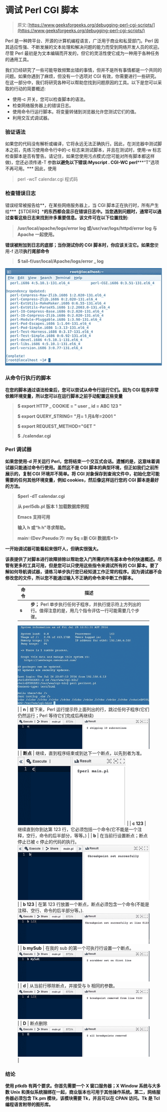 # 调试 Perl CGI 脚本

> 原文:[https://www.geeksforgeeks.org/debugging-perl-cgi-scripts/](https://www.geeksforgeeks.org/debugging-perl-cgi-scripts/)

Perl 是一种跨平台、开源的计算机编程语言，广泛用于商业和私营部门。Perl 因其适应性强、不断发展的文本处理和解决问题的能力而受到网络开发人员的欢迎。尽管 Perl 最初是为文本编辑而开发的，但它的灵活性使它成为一种用于各种任务的通用工具。

我们已经研究了一些可能导致频繁出错的事情，但并不是所有事情都是一个共同的问题。如果你遇到了麻烦，但没有一个选项对 CGI 有效，你需要进行一些研究。在这一部分中，我们将研究各种可以帮助您找到问题原因的工具。以下是您可以采取的行动的简要概述:

*   使用-c 开关，您可以检查脚本的语法。
*   检查网络服务器上的错误日志。
*   使用命令行运行脚本。将变量转储到浏览器允许您测试它们的值。
*   利用交互式调试器。

### 验证语法

如果您的代码没有解析或编译，它将永远无法正确执行。因此，在浏览器中测试脚本之前，先练习使用命令行中的-c 标志来测试脚本，并且在测试时，使用-w 标志检查脚本是否有警告。请记住，如果您使用污点模式(您可能对所有脚本都这样做)，您还必须传递-T 参数**以避免以下错误:Myscript . CGI-WC perl*****“T”选项不再可用。*** 因此，使用

> perl -wcT calendar.cgi 程式码

### 检查错误日志

错误经常被报告给**，在某些网络服务器上，当 CGI 脚本正在执行时，所有产生给***【STDERR】***的东西都会显示在错误日志中。当您遇到问题时，通常可以通过查看这些日志来找到许多重要信息。该文件可在以下位置找到:**

> **/usr/local/apache/logs/error log 或/usr/var/logs/httpd/error log 与 Apache 一起使用。**

**错误被附加到日志的底部；当你测试你的 CGI 脚本时，你应该关注它。如果您**使用-f 选项**执行尾部命令**

> **$ tail-f/usr/local/Apache/logs/error _ log**

**![](img/1305dde6d9f27bf0d0ff9c36739745bd.png)**

### **从命令行执行的脚本**

**在您的脚本通过语法检查后，您可以尝试从命令行运行它们。**因为 CGI 程序非常依赖环境变量**，所以您可以在运行脚本之前手动配置这些变量**

> **$ export HTTP _ COOKIE = " user _ id = ABC 123 "**
> 
> **$ export QUERY_STRING= "月= 1 月&年=2001 "**
> 
> **$ export REQUEST_METHOD="GET "**
> 
>  **$ ./calendar.cgi**

### **Perl 调试器**

**如果您使用-d 开关运行 Perl，您将结束一个交互式会话。遗憾的是，这意味着调试器只能通过命令行使用。虽然这不是 CGI 脚本的典型环境，但正如我们之前所展示的，复制 CGI 环境并不简单。将 CGI 对象保存到查询文件中，初始化您可能需要的任何其他环境变量，例如 cookies，然后像这样运行您的 CGI 脚本是最好的方法。**

> **$perl -dT calendar.cgi**
> 
> **从 perl5db.pl 版本 1 加载数据库例程**
> 
> **Emacs 支持可用**
> 
> **输入 h 或“h h”寻求帮助。**
> 
> **main::(Dev:Pseudo:7): my $q =新 CGI 数据库<1>**

****一开始调试器可能看起来很吓人，但确实很强大。****

**该表提供了对脚本进行故障排除以帮助您入门所需的所有基本命令的快速概述。尽管有更多的工具可用，但是您可以只使用这些指令来调试所有的 CGI 脚本。要了解如何导航调试器，请练习单步执行您已经知道工作正常的程序。因为调试器不会修改您的文件，所以您不能通过输入不正确的命令来中断工作脚本。**

<figure class="table">

| 命令 | 描述 |
| --- | --- |
| **s** | **步；** Perl 单步执行任何子程序，并执行提示符上方列出的行。值得注意的是，用几个指令评估一行可能需要几个步骤。

![](img/ee0edb71b12fe80077f7386c6a298881.png) |
| **n** | 接下来，Perl 运行提示符上面列出的行，跳过任何子程序(它们仍然运行；Perl 等待它们完成后再继续)![](img/46981f1ac0b25b2c4b384dad2683ffa3.png) |
| **断点** | 继续，直到程序结束或到达下一个断点，以先到者为准。![](img/9f6b0924f9c2fc97406cd93d35fce196.png) |
| **c 123** | 继续直到你到达第 123 行，它必须包括一个命令(它不能是一个注释，空行，命令的后半部分，等等。) |
| **b** | 在当前行设置断点；断点停止已被 c 停止的代码的执行。![](img/f6599dd3449cc831a35aa056977499e3.png) |
| **b 123** | 在第 123 行放置一个断点，断点必须包含一个命令(不能是注释、空行、命令的后半部分等。).![](img/c4d7bfc981edc0993e402f85eb189b5f.png) |
| **b mySub** | 在我的 sub 的第一个可执行行设置一个断点。![](img/8e336c1ce85354361166bb65a052d269.png) |
| **d** | 从当前行移除断点，并接受与 b 相同的参数。![](img/4c82871c004726158925c703869757df.png) |
| **D** | 断点删除![](img/acb3ccc11271f1cf1519a5de76027e80.png) |

</figure>

### **结论**

**使用 ptkdb 有两个要求。你首先需要一个 X 窗口服务器；X Window 系统与大多数 Unix 和类似系统捆绑在一起，商业版本也可用于其他操作系统。第二，网络服务器必须包含 Tk.pm 模块，该模块需要 Tk，并且可以在 CPAN 访问。Tk 是 Tcl 编程语言附带的图形库。**